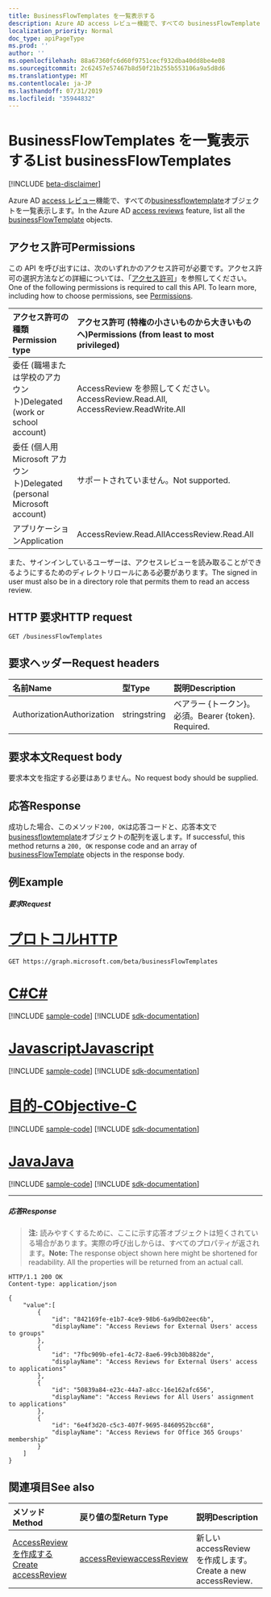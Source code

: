 ```yaml
---
title: BusinessFlowTemplates を一覧表示する
description: Azure AD access レビュー機能で、すべての businessFlowTemplate オブジェクトを一覧表示します。
localization_priority: Normal
doc_type: apiPageType
ms.prod: ''
author: ''
ms.openlocfilehash: 88a67360fc6d60f9751cecf932dba40dd8be4e08
ms.sourcegitcommit: 2c62457e57467b8d50f21b255b553106a9a5d8d6
ms.translationtype: MT
ms.contentlocale: ja-JP
ms.lasthandoff: 07/31/2019
ms.locfileid: "35944832"
---
```

# <a name="list-businessflowtemplates"></a><span data-ttu-id="ebcdf-103">BusinessFlowTemplates を一覧表示する</span><span class="sxs-lookup"><span data-stu-id="ebcdf-103">List businessFlowTemplates</span></span>

[!INCLUDE [beta-disclaimer](../../includes/beta-disclaimer.md)]

<span data-ttu-id="ebcdf-104">Azure AD [access レビュー](../resources/accessreviews-root.md)機能で、すべての[businessflowtemplate](../resources/businessflowtemplate.md)オブジェクトを一覧表示します。</span><span class="sxs-lookup"><span data-stu-id="ebcdf-104">In the Azure AD [access reviews](../resources/accessreviews-root.md) feature, list all the [businessFlowTemplate](../resources/businessflowtemplate.md) objects.</span></span>
## <a name="permissions"></a><span data-ttu-id="ebcdf-105">アクセス許可</span><span class="sxs-lookup"><span data-stu-id="ebcdf-105">Permissions</span></span>
<span data-ttu-id="ebcdf-p101">この API を呼び出すには、次のいずれかのアクセス許可が必要です。アクセス許可の選択方法などの詳細については、「[アクセス許可](/graph/permissions-reference)」を参照してください。</span><span class="sxs-lookup"><span data-stu-id="ebcdf-p101">One of the following permissions is required to call this API. To learn more, including how to choose permissions, see [Permissions](/graph/permissions-reference).</span></span>

|<span data-ttu-id="ebcdf-108">アクセス許可の種類</span><span class="sxs-lookup"><span data-stu-id="ebcdf-108">Permission type</span></span>                        | <span data-ttu-id="ebcdf-109">アクセス許可 (特権の小さいものから大きいものへ)</span><span class="sxs-lookup"><span data-stu-id="ebcdf-109">Permissions (from least to most privileged)</span></span>              |
|:--------------------------------------|:---------------------------------------------------------|
|<span data-ttu-id="ebcdf-110">委任 (職場または学校のアカウント)</span><span class="sxs-lookup"><span data-stu-id="ebcdf-110">Delegated (work or school account)</span></span>     | <span data-ttu-id="ebcdf-111">AccessReview を参照してください。</span><span class="sxs-lookup"><span data-stu-id="ebcdf-111">AccessReview.Read.All, AccessReview.ReadWrite.All</span></span>  |
|<span data-ttu-id="ebcdf-112">委任 (個人用 Microsoft アカウント)</span><span class="sxs-lookup"><span data-stu-id="ebcdf-112">Delegated (personal Microsoft account)</span></span> | <span data-ttu-id="ebcdf-113">サポートされていません。</span><span class="sxs-lookup"><span data-stu-id="ebcdf-113">Not supported.</span></span> |
|<span data-ttu-id="ebcdf-114">アプリケーション</span><span class="sxs-lookup"><span data-stu-id="ebcdf-114">Application</span></span>                            | <span data-ttu-id="ebcdf-115">AccessReview.Read.All</span><span class="sxs-lookup"><span data-stu-id="ebcdf-115">AccessReview.Read.All</span></span> |

<span data-ttu-id="ebcdf-116">また、サインインしているユーザーは、アクセスレビューを読み取ることができるようにするためのディレクトリロールにある必要があります。</span><span class="sxs-lookup"><span data-stu-id="ebcdf-116">The signed in user must also be in a directory role that permits them to read an access review.</span></span>

## <a name="http-request"></a><span data-ttu-id="ebcdf-117">HTTP 要求</span><span class="sxs-lookup"><span data-stu-id="ebcdf-117">HTTP request</span></span>
<!-- { "blockType": "ignored" } -->
```http
GET /businessFlowTemplates
```
## <a name="request-headers"></a><span data-ttu-id="ebcdf-118">要求ヘッダー</span><span class="sxs-lookup"><span data-stu-id="ebcdf-118">Request headers</span></span>
| <span data-ttu-id="ebcdf-119">名前</span><span class="sxs-lookup"><span data-stu-id="ebcdf-119">Name</span></span>         | <span data-ttu-id="ebcdf-120">型</span><span class="sxs-lookup"><span data-stu-id="ebcdf-120">Type</span></span>        | <span data-ttu-id="ebcdf-121">説明</span><span class="sxs-lookup"><span data-stu-id="ebcdf-121">Description</span></span> |
|:-------------|:------------|:------------|
| <span data-ttu-id="ebcdf-122">Authorization</span><span class="sxs-lookup"><span data-stu-id="ebcdf-122">Authorization</span></span> | <span data-ttu-id="ebcdf-123">string</span><span class="sxs-lookup"><span data-stu-id="ebcdf-123">string</span></span> | <span data-ttu-id="ebcdf-p102">ベアラー \{トークン\}。必須。</span><span class="sxs-lookup"><span data-stu-id="ebcdf-p102">Bearer \{token\}. Required.</span></span> |

## <a name="request-body"></a><span data-ttu-id="ebcdf-126">要求本文</span><span class="sxs-lookup"><span data-stu-id="ebcdf-126">Request body</span></span>
<span data-ttu-id="ebcdf-127">要求本文を指定する必要はありません。</span><span class="sxs-lookup"><span data-stu-id="ebcdf-127">No request body should be supplied.</span></span>

## <a name="response"></a><span data-ttu-id="ebcdf-128">応答</span><span class="sxs-lookup"><span data-stu-id="ebcdf-128">Response</span></span>
<span data-ttu-id="ebcdf-129">成功した場合、このメソッド`200, OK`は応答コードと、応答本文で[businessflowtemplate](../resources/businessflowtemplate.md)オブジェクトの配列を返します。</span><span class="sxs-lookup"><span data-stu-id="ebcdf-129">If successful, this method returns a `200, OK` response code and an array of [businessFlowTemplate](../resources/businessflowtemplate.md) objects in the response body.</span></span>

## <a name="example"></a><span data-ttu-id="ebcdf-130">例</span><span class="sxs-lookup"><span data-stu-id="ebcdf-130">Example</span></span>
##### <a name="request"></a><span data-ttu-id="ebcdf-131">要求</span><span class="sxs-lookup"><span data-stu-id="ebcdf-131">Request</span></span>


# <a name="httptabhttp"></a>[<span data-ttu-id="ebcdf-132">プロトコル</span><span class="sxs-lookup"><span data-stu-id="ebcdf-132">HTTP</span></span>](#tab/http)
<!-- {
  "blockType": "request",
  "name": "get_businessFlowTemplate"
}-->
```http
GET https://graph.microsoft.com/beta/businessFlowTemplates
```
# <a name="ctabcsharp"></a>[<span data-ttu-id="ebcdf-133">C#</span><span class="sxs-lookup"><span data-stu-id="ebcdf-133">C#</span></span>](#tab/csharp)
[!INCLUDE [sample-code](../includes/snippets/csharp/get-businessflowtemplate-csharp-snippets.md)]
[!INCLUDE [sdk-documentation](../includes/snippets/snippets-sdk-documentation-link.md)]

# <a name="javascripttabjavascript"></a>[<span data-ttu-id="ebcdf-134">Javascript</span><span class="sxs-lookup"><span data-stu-id="ebcdf-134">Javascript</span></span>](#tab/javascript)
[!INCLUDE [sample-code](../includes/snippets/javascript/get-businessflowtemplate-javascript-snippets.md)]
[!INCLUDE [sdk-documentation](../includes/snippets/snippets-sdk-documentation-link.md)]

# <a name="objective-ctabobjc"></a>[<span data-ttu-id="ebcdf-135">目的-C</span><span class="sxs-lookup"><span data-stu-id="ebcdf-135">Objective-C</span></span>](#tab/objc)
[!INCLUDE [sample-code](../includes/snippets/objc/get-businessflowtemplate-objc-snippets.md)]
[!INCLUDE [sdk-documentation](../includes/snippets/snippets-sdk-documentation-link.md)]

# <a name="javatabjava"></a>[<span data-ttu-id="ebcdf-136">Java</span><span class="sxs-lookup"><span data-stu-id="ebcdf-136">Java</span></span>](#tab/java)
[!INCLUDE [sample-code](../includes/snippets/java/get-businessflowtemplate-java-snippets.md)]
[!INCLUDE [sdk-documentation](../includes/snippets/snippets-sdk-documentation-link.md)]

---


##### <a name="response"></a><span data-ttu-id="ebcdf-137">応答</span><span class="sxs-lookup"><span data-stu-id="ebcdf-137">Response</span></span>
><span data-ttu-id="ebcdf-p103">**注:** 読みやすくするために、ここに示す応答オブジェクトは短くされている場合があります。実際の呼び出しからは、すべてのプロパティが返されます。</span><span class="sxs-lookup"><span data-stu-id="ebcdf-p103">**Note:** The response object shown here might be shortened for readability. All the properties will be returned from an actual call.</span></span>
<!-- {
  "blockType": "response",
  "truncated": true,
  "@odata.type": "microsoft.graph.businessFlowTemplate",
    "isCollection": true
} -->
```http
HTTP/1.1 200 OK
Content-type: application/json

{
    "value":[
        {
            "id": "842169fe-e1b7-4ce9-98b6-6a9db02eec6b",
            "displayName": "Access Reviews for External Users' access to groups"
        },
        {
            "id": "7fbc909b-efe1-4c72-8ae6-99cb30b882de",
            "displayName": "Access Reviews for External Users' access to applications"
        },
        {
            "id": "50839a84-e23c-44a7-a8cc-16e162afc656",
            "displayName": "Access Reviews for All Users' assignment to applications"
        },
        {
            "id": "6e4f3d20-c5c3-407f-9695-8460952bcc68",
            "displayName": "Access Reviews for Office 365 Groups' membership"
        } 
    ]
}

```

## <a name="see-also"></a><span data-ttu-id="ebcdf-140">関連項目</span><span class="sxs-lookup"><span data-stu-id="ebcdf-140">See also</span></span>

| <span data-ttu-id="ebcdf-141">メソッド</span><span class="sxs-lookup"><span data-stu-id="ebcdf-141">Method</span></span>           | <span data-ttu-id="ebcdf-142">戻り値の型</span><span class="sxs-lookup"><span data-stu-id="ebcdf-142">Return Type</span></span>    |<span data-ttu-id="ebcdf-143">説明</span><span class="sxs-lookup"><span data-stu-id="ebcdf-143">Description</span></span>|
|:---------------|:--------|:----------|
|[<span data-ttu-id="ebcdf-144">AccessReview を作成する</span><span class="sxs-lookup"><span data-stu-id="ebcdf-144">Create accessReview</span></span>](accessreview-create.md) |    [<span data-ttu-id="ebcdf-145">accessReview</span><span class="sxs-lookup"><span data-stu-id="ebcdf-145">accessReview</span></span>](../resources/accessreview.md) |  <span data-ttu-id="ebcdf-146">新しい accessReview を作成します。</span><span class="sxs-lookup"><span data-stu-id="ebcdf-146">Create a new accessReview.</span></span> |




<!--
{
  "type": "#page.annotation",
  "description": "List business flow template",
  "keywords": "",
  "section": "documentation",
  "tocPath": "",
  "suppressions": [
  ]
}
-->

